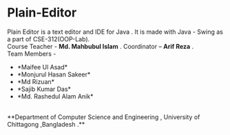 # Plain-Editor
Plain Editor is a text editor and IDE for Java . It is made with Java - Swing as a part of CSE-312(OOP-Lab). <br />
Course Teacher - **Md. Mahbubul Islam** . Coordinator – **Arif Reza** . <br />
Team Members - <ul>
  <li> *Maifee Ul Asad* </li> 
  <li> *Monjurul Hasan Sakeer* </li> 
  <li> *Md Rizuan* </li> 
  <li> *Sajib Kumar Das* </li> 
  <li> *Md. Rashedul Alam Anik* </li>
  </ul>

<br />
**Department of Computer Science and Engineering , University of Chittagong ,Bangladesh .**
